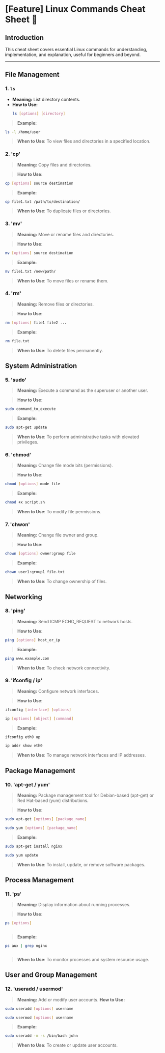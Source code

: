 # [Feature] Linux Commands Cheat Sheet 🐧

## Introduction

This cheat sheet covers essential Linux commands for understanding, implementation, and explanation, useful for beginners and beyond.

---

## File Management

### 1. `ls`

- **Meaning:** List directory contents.
- **How to Use:**
  ```bash
  ls [options] [directory]

> **Example:**
  ```bash
  ls -l /home/user
  ```

> **When to Use:**
  To view files and directories in a specified location.

### 2. 'cp'
> **Meaning:**
  Copy files and directories.    

> **How to Use:**
  ```bash
  cp [options] source destination
  ```
> **Example:**
  ```bash
  cp file1.txt /path/to/destination/
  ```
> **When to Use:**
  To duplicate files or directories.  


### 3. 'mv'
> **Meaning:**
  Move or rename files and directories.    

> **How to Use:**
  ```bash
  mv [options] source destination

  ```
> **Example:**
  ```bash
  mv file1.txt /new/path/

  ```
> **When to Use:**
  To move files or rename them. 


### 4. 'rm'
> **Meaning:**
  Remove files or directories.   

> **How to Use:**
  ```bash
  rm [options] file1 file2 ...

  ```
> **Example:**
  ```bash
  rm file.txt

  ```
> **When to Use:**
  To delete files permanently.  


## System Administration 

### 5. 'sudo'
> **Meaning:**
  Execute a command as the superuser or another user.   

> **How to Use:**
  ```bash
  sudo command_to_execute

  ```
> **Example:**
  ```bash
  sudo apt-get update

  ```
> **When to Use:**
  To perform administrative tasks with elevated privileges.  

### 6. 'chmod'
> **Meaning:**
  Change file mode bits (permissions).   

> **How to Use:**
  ```bash
  chmod [options] mode file


  ```
> **Example:**
  ```bash
  chmod +x script.sh


  ```
> **When to Use:**
  To modify file permissions.

### 7. 'chwon'
> **Meaning:**
  Change file owner and group.

> **How to Use:**
  ```bash
  chown [options] owner:group file


  ```
> **Example:**
  ```bash
  chown user1:group1 file.txt


  ```
> **When to Use:**
  To change ownership of files.

## Networking    

### 8. 'ping'
> **Meaning:**
  Send ICMP ECHO_REQUEST to network hosts.  

> **How to Use:**
  ```bash
  ping [options] host_or_ip


  ```
> **Example:**
  ```bash
  ping www.example.com


  ```
> **When to Use:**
  To check network connectivity.  


### 9. 'ifconfig / ip'
> **Meaning:**
  Configure network interfaces.

> **How to Use:**
  ```bash
  ifconfig [interface] [options]
  ```
  ```bash
  ip [options] [object] [command]
  ```

> **Example:**
  ```bash
  ifconfig eth0 up
  ```
  ```bash
  ip addr show eth0
  ```
> **When to Use:**
  To manage network interfaces and IP addresses.

## Package Management

### 10. 'apt-get / yum'
> **Meaning:**
  Package management tool for Debian-based (apt-get) or Red Hat-based (yum) distributions.

> **How to Use:**
  ```bash
  sudo apt-get [options] [package_name]

  ```
  ```bash
 sudo yum [options] [package_name]

  ```

> **Example:**
  ```bash
  sudo apt-get install nginx

  ```
  ```bash
 sudo yum update

  ```
> **When to Use:**
  To install, update, or remove software packages.

## Process Management

### 11. 'ps'
> **Meaning:**
  Display information about running processes.

> **How to Use:**
  ```bash
  ps [options]



  ```
> **Example:**
  ```bash
  ps aux | grep nginx



  ```
> **When to Use:**
  To monitor processes and system resource usage.

## User and Group Management
### 12. 'useradd / usermod'
> **Meaning:**
  Add or modify user accounts.
> **How to Use:**
  ```bash
  sudo useradd [options] username


  ```
  ```bash
 sudo usermod [options] username


  ```

> **Example:**
  ```bash
  sudo useradd -m -s /bin/bash john


  ```
  
> **When to Use:**
  To create or update user accounts.